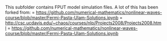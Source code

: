 This subfolder contains FPUT model simulation files.  A lot of this has been forked from:
  = https://github.com/numerical-mathematics/nonlinear-waves-course/blob/master/Fermi-Pasta-Ulam-Solutions.ipynb
  = http://csc.ucdavis.edu/~chaos/courses/nlp/Projects2008/Projects2008.html
  = https://github.com/numerical-mathematics/nonlinear-waves-course/blob/master/Fermi-Pasta-Ulam-Solutions.ipynb
